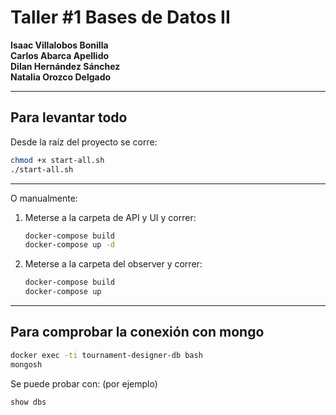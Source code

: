 # Taller #1 Bases de Datos II

**Isaac Villalobos Bonilla**  
**Carlos Abarca Apellido**  
**Dilan Hernández Sánchez**  
**Natalia Orozco Delgado**

---

## Para levantar todo

Desde la raíz del proyecto se corre:
```bash
chmod +x start-all.sh
./start-all.sh
```

---

O manualmente:

1. Meterse a la carpeta de API y UI y correr:
   ```bash
   docker-compose build
   docker-compose up -d
   ```
2. Meterse a la carpeta del observer y correr:
   ```bash
   docker-compose build
   docker-compose up
   ```

---

## Para comprobar la conexión con mongo

```bash
docker exec -ti tournament-designer-db bash
mongosh
```

Se puede probar con: (por ejemplo)
```bash
show dbs
```


